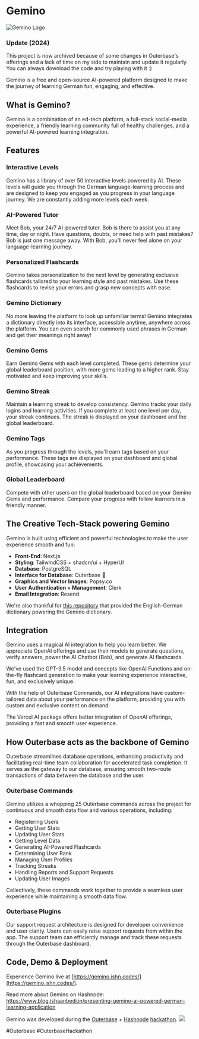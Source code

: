 # Gemino

![Gemino Logo](https://cdn.hashnode.com/res/hashnode/image/upload/v1695894796826/beeb40ab-3b7b-4882-8344-823e46116440.png?w=1600&h=840&fit=crop&crop=entropy&auto=compress,format&format=webp)

### Update (2024)
This project is now archived because of some changes in Outerbase's offerings and a lack of time on my side to maintain and update it regularly. You can always download the code and try playing with it :)


Gemino is a free and open-source AI-powered platform designed to make the journey of learning German fun, engaging, and effective.

## What is Gemino?

Gemino is a combination of an ed-tech platform, a full-stack social-media experience, a friendly learning community full of healthy challenges, and a powerful AI-powered learning integration.

## Features

### Interactive Levels

Gemino has a library of over 50 interactive levels powered by AI. These levels will guide you through the German language-learning process and are designed to keep you engaged as you progress in your language journey. We are constantly adding more levels each week.

### AI-Powered Tutor

Meet Bob, your 24/7 AI-powered tutor. Bob is there to assist you at any time, day or night. Have questions, doubts, or need help with past mistakes? Bob is just one message away. With Bob, you'll never feel alone on your language-learning journey.

### Personalized Flashcards

Gemino takes personalization to the next level by generating exclusive flashcards tailored to your learning style and past mistakes. Use these flashcards to revise your errors and grasp new concepts with ease.

### Gemino Dictionary

No more leaving the platform to look up unfamiliar terms! Gemino integrates a dictionary directly into its interface, accessible anytime, anywhere across the platform. You can even search for commonly used phrases in German and get their meanings right away!

### Gemino Gems

Earn Gemino Gems with each level completed. These gems determine your global leaderboard position, with more gems leading to a higher rank. Stay motivated and keep improving your skills.

### Gemino Streak

Maintain a learning streak to develop consistency. Gemino tracks your daily logins and learning activities. If you complete at least one level per day, your streak continues. The streak is displayed on your dashboard and the global leaderboard.

### Gemino Tags

As you progress through the levels, you'll earn tags based on your performance. These tags are displayed on your dashboard and global profile, showcasing your achievements.

### Global Leaderboard

Compete with other users on the global leaderboard based on your Gemino Gems and performance. Compare your progress with fellow learners in a friendly manner.

## The Creative Tech-Stack powering Gemino

Gemino is built using efficient and powerful technologies to make the user experience smooth and fun:

- **Front-End**: Next.js
- **Styling**: TailwindCSS + shadcn/ui + HyperUI
- **Database**: PostgreSQL
- **Interface for Database**: Outerbase 🌟
- **Graphics and Vector Images**: Popsy.co
- **User Authentication + Management**: Clerk
- **Email Integration**: Resend

We're also thankful for [this repository](https://github.com/hathibelagal/German-English-JSON-Dictionary) that provided the English-German dictionary powering the Gemino dictionary.

## Integration

Gemino uses a magical AI integration to help you learn better. We appreciate OpenAI offerings and use their models to generate questions, verify answers, power the AI Chatbot (Bob), and generate AI flashcards.

We've used the GPT-3.5 model and concepts like OpenAI Functions and on-the-fly flashcard generation to make your learning experience interactive, fun, and exclusively unique.

With the help of Outerbase Commands, our AI integrations have custom-tailored data about your performance on the platform, providing you with custom and exclusive content on demand.

The Vercel AI package offers better integration of OpenAI offerings, providing a fast and smooth user experience.

## How Outerbase acts as the backbone of Gemino

Outerbase streamlines database operations, enhancing productivity and facilitating real-time team collaboration for accelerated task completion. It serves as the gateway to our database, ensuring smooth two-route transactions of data between the database and the user.

### Outerbase Commands

Gemino utilizes a whopping 25 Outerbase commands across the project for continuous and smooth data flow and various operations, including:

- Registering Users
- Getting User Stats
- Updating User Stats
- Getting Level Data
- Generating AI-Powered Flashcards
- Determining User Rank
- Managing User Profiles
- Tracking Streaks
- Handling Reports and Support Requests
- Updating User Images

Collectively, these commands work together to provide a seamless user experience while maintaining a smooth data flow.

### Outerbase Plugins

Our support request architecture is designed for developer convenience and user clarity. Users can easily raise support requests from within the app. The support team can efficiently manage and track these requests through the Outerbase dashboard.

## Code, Demo & Deployment

Experience Gemino live at [https://gemino.ishn.codes/](https://gemino.ishn.codes/).

Read more about Gemino on Hashnode: https://www.blog.ishaanbedi.in/presenting-gemino-ai-powered-german-learning-application

Gemino was developed during the [Outerbase](https://outerbase.com/) + [Hashnode](https://hashnode.com/) [hackathon](https://hashnode.com/hackathons/outerbase).
![](https://res.cloudinary.com/dhfhotfqs/image/upload/v1695969262/Screenshot_2023-09-29_at_12.04.14_PM_c1wh2u.png)

#Outerbase #OuterbaseHackathon
